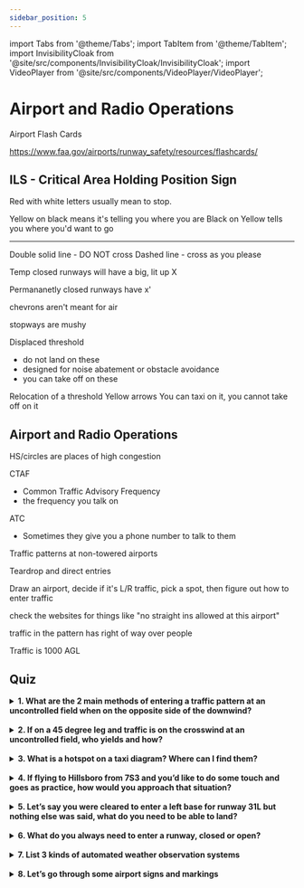```yaml
---
sidebar_position: 5
---
```

import Tabs from '@theme/Tabs';
import TabItem from '@theme/TabItem';
import InvisibilityCloak from '@site/src/components/InvisibilityCloak/InvisibilityCloak';
import VideoPlayer from '@site/src/components/VideoPlayer/VideoPlayer';

# Airport and Radio Operations

Airport Flash Cards

https://www.faa.gov/airports/runway_safety/resources/flashcards/


ILS - Critical Area Holding Position Sign
-

Red with white letters usually mean to stop.

Yellow on black means it's telling you where you are
Black on Yellow tells you where you'd want to go

---

Double solid line - DO NOT cross
Dashed line - cross as you please


Temp closed runways will have a big, lit up X

Permananetly closed runways have x'


chevrons aren't meant for air

stopways are mushy

Displaced threshold
- do not land on these
- designed for noise abatement or obstacle avoidance
- you can take off on these

Relocation of a threshold
Yellow arrows
You can taxi on it, 
you cannot take off on it


## Airport and Radio Operations

HS/circles are places of high congestion

CTAF
- Common Traffic Advisory Frequency
- the frequency you talk on


ATC
- Sometimes they give you a phone number to talk to them

Traffic patterns at non-towered airports


Teardrop and direct entries


Draw an airport, decide if it's L/R traffic, pick a spot, then figure out how to enter traffic



check the websites for things like "no straight ins allowed at this airport"

traffic in the pattern has right of way over people 

Traffic is 1000 AGL


## Quiz

<details>
    <summary><strong>1. What are the 2 main methods of entering a traffic pattern at an uncontrolled field when on the opposite side of the downwind?</strong></summary>

    Direct entry into the downwind at a 45 and at pattern altitude  
    Midfield crossing 500’ above, then a descent once past the downwind to begin a right teardrop onto the 45 for the downwind once at pattern altitude
</details>
<br/>

<details>
    <summary><strong>2. If on a 45 degree leg and traffic is on the crosswind at an uncontrolled field, who yields and how?</strong></summary>

    45 traffic yields, typically via 360 degree turn
</details>
<br/>

<details>
    <summary><strong>3. What is a hotspot on a taxi diagram? Where can I find them?</strong></summary>

    An area of high traffic at an airport, typically listed on an airport diagram on foreflight, or at the back of the chart supplement
</details>
<br/>

<details>
    <summary><strong>4. If flying to Hillsboro from 7S3 and you’d like to do some touch and goes as practice, how would you approach that situation?</strong></summary>

    1. Get the weather by listening to the ATIS on frequency 127.65, remember the letter associated with the weather (Information Alpha, Bravo, Charlie, etc.)  
    2. Tune in tower on 119.3  
    3. “Hillsboro tower, cessna _____ is just off Twin Oaks with information ____, we’d like to request the option”
</details>
<br/>

<details>
    <summary><strong>5. Let’s say you were cleared to enter a left base for runway 31L but nothing else was said, what do you need to be able to land?</strong></summary>

    A clearance to land. They should say: “Cessna ____ runway 31L, cleared for the option” or “Cessna ____ runway 31L, cleared to land”. Pay careful attention to the words they use. A clearance to land is not the same as being cleared for the option.
</details>
<br/>

<details>
    <summary><strong>6. What do you always need to enter a runway, closed or open?</strong></summary>

    A clearance from the tower
</details>
<br/>

<details>
    <summary><strong>7. List 3 kinds of automated weather observation systems</strong></summary>

    ATIS, AWOS, ASOS
</details>
<br/>

<details>
    <summary><strong>8. Let’s go through some airport signs and markings</strong></summary>

    <!-- Add your airport signs and markings questions/answers here -->
</details>
<br/>